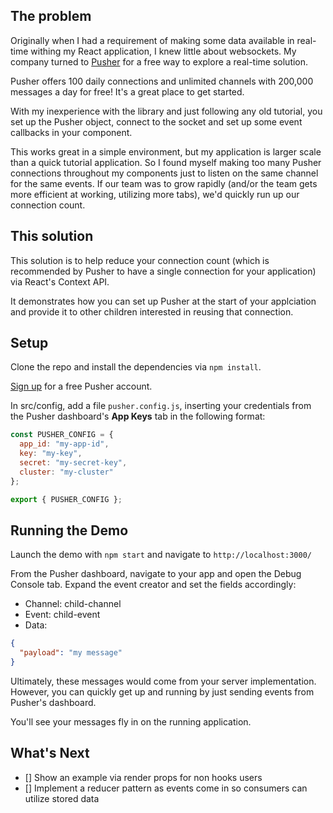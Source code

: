 ## The problem

Originally when I had a requirement of making some data available in real-time
withing my React application, I knew little about websockets. My company turned
to [Pusher](https://pusher.com/) for a free way to explore a real-time solution.

Pusher offers 100 daily connections and unlimited channels with 200,000 messages
a day for free! It's a great place to get started. 

With my inexperience with the library and just following any old tutorial, 
you set up the Pusher object, connect to the socket and set up some event 
callbacks in your component.

This works great in a simple environment, but my application is larger scale
than a quick tutorial application. So I found myself making too many Pusher 
connections throughout my components just to listen on the same channel for the
same events. If our team was to grow rapidly (and/or the team gets more efficient
at working, utilizing more tabs), we'd quickly run up our connection count.

## This solution

This solution is to help reduce your connection count (which is recommended by
Pusher to have a single connection for your application) via React's Context API.

It demonstrates how you can set up Pusher at the start of your applciation and
provide it to other children interested in reusing that connection.

## Setup

Clone the repo and install the dependencies via `npm install`.

[Sign up](https://dashboard.pusher.com/accounts/sign_up) for a free Pusher account.

In src/config, add a file `pusher.config.js`, inserting your credentials from the
Pusher dashboard's **App Keys** tab in the following format:

```javascript
const PUSHER_CONFIG = {
  app_id: "my-app-id",
  key: "my-key",
  secret: "my-secret-key",
  cluster: "my-cluster"
};

export { PUSHER_CONFIG };
```

## Running the Demo

Launch the demo with `npm start` and navigate to `http://localhost:3000/`

From the Pusher dashboard, navigate to your app and open the Debug Console tab. Expand
the event creator and set the fields accordingly:

* Channel: child-channel
* Event: child-event
* Data:
```json
{
  "payload": "my message"
}
```

Ultimately, these messages would come from your server implementation. However,
you can quickly get up and running by just sending events from Pusher's dashboard.

You'll see your messages fly in on the running application.

## What's Next
- [] Show an example via render props for non hooks users
- [] Implement a reducer pattern as events come in so consumers can utilize stored data